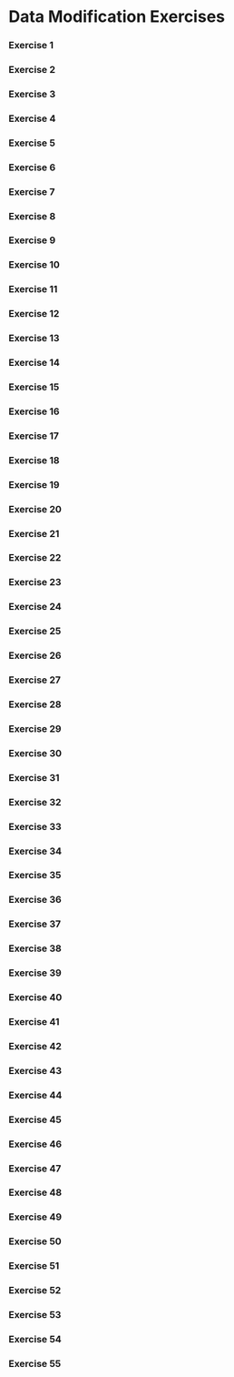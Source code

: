 # Data Modification Exercises 

### Exercise 1 




### Exercise 2 




### Exercise 3 




### Exercise 4 




### Exercise 5 




### Exercise 6 




### Exercise 7 




### Exercise 8 




### Exercise 9 




### Exercise 10 




### Exercise 11 




### Exercise 12 




### Exercise 13 




### Exercise 14 




### Exercise 15 




### Exercise 16 




### Exercise 17 




### Exercise 18 




### Exercise 19 




### Exercise 20 




### Exercise 21 




### Exercise 22 




### Exercise 23 




### Exercise 24 




### Exercise 25 




### Exercise 26 




### Exercise 27 




### Exercise 28 




### Exercise 29 




### Exercise 30 




### Exercise 31 




### Exercise 32 




### Exercise 33 




### Exercise 34 




### Exercise 35 




### Exercise 36 




### Exercise 37 




### Exercise 38 




### Exercise 39 





### Exercise 40 




### Exercise 41 




### Exercise 42 




### Exercise 43 




### Exercise 44 




### Exercise 45 




### Exercise 46 




### Exercise 47 




### Exercise 48 




### Exercise 49 




### Exercise 50 




### Exercise 51 




### Exercise 52 




### Exercise 53 




### Exercise 54 




### Exercise 55 



